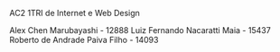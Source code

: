AC2 1TRI de Internet e Web Design

Alex Chen Marubayashi - 12888
Luiz Fernando Nacaratti Maia - 15437
Roberto de Andrade Paiva Filho - 14093

